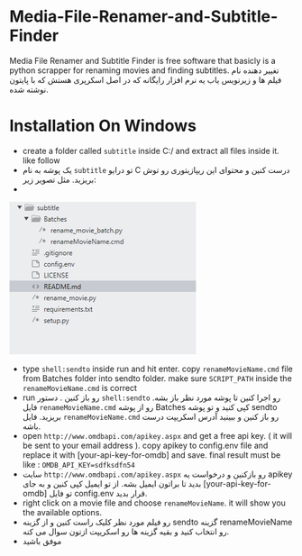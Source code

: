 # Media-File-Renamer-and-Subtitle-Finder
Media File Renamer and Subtitle Finder is free software that basicly is a python scrapper for renaming movies and finding subtitles.
تغییر دهنده نام فیلم ها و زیرنویس یاب یه نرم افزار رایگانه که در اصل اسکرپری هستش که با پایتون نوشته شده.

# Installation On Windows
- create a folder called `subtitle` inside C:/ and extract all files inside it. like follow
- یک پوشه به نام `subtitle` تو درایو C درست کنین و محتوای این ریپازیتوری رو توش بریزید. مثل تصویر زیر:
- 
![Folder Structure](/Images/1.PNG)

- type `shell:sendto` inside run and hit enter. copy `renameMovieName.cmd` file from Batches folder into sendto folder. make sure `SCRIPT_PATH` inside the `renameMovieName.cmd` is correct
- run رو باز کنین . دستور `shell:sendto` رو اجرا کنین تا پوشه مورد نظر باز بشه. فایل  `renameMovieName.cmd` رو از پوشه Batches کپی کنید و تو پوشه sendto بریزید. فایل  `renameMovieName.cmd` رو باز کنین و ببینید آدرس اسکریپت درست باشه.
- open `http://www.omdbapi.com/apikey.aspx` and get a free api key. ( it will be sent to your email address ). copy apikey to config.env file and replace it with [your-api-key-for-omdb] and save. final result must be like :
`OMDB_API_KEY=sdfksdfn54`
- سایت `http://www.omdbapi.com/apikey.aspx` رو بازکنین و درخواست یه apikey بدید تا براتون ایمیل بشه. از تو ایمیل کپی کنین و به جای [your-api-key-for-omdb] تو فایل config.env قرار بدید.  
- right click on a movie file and choose `renameMovieName`. it will show you the available options.
- رو فیلم مورد نظر کلیک راست کنین و از گزینه sendto  گزینه renameMovieName رو انتخاب کنید و بقیه گزینه ها رو اسکریپت ازتون سوال می کنه.
- موفق باشید
